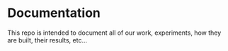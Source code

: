 #  Documentation
This repo is intended to document all of our work, experiments, how they are built, their results, etc...  
